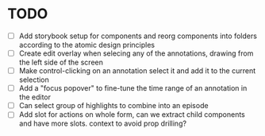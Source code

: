 # TODO

- [ ] Add storybook setup for components and reorg components into folders according to the atomic design principles
- [ ] Create edit overlay when selecing any of the annotations, drawing from the left side of the screen
- [ ] Make control-clicking on an annotation select it and add it to the current selection
- [ ] Add a "focus popover" to fine-tune the time range of an annotation in the editor
- [ ] Can select group of highlights to combine into an episode
- [ ] Add slot for actions on whole form, can we extract child components and have more slots. context to avoid prop drilling?
